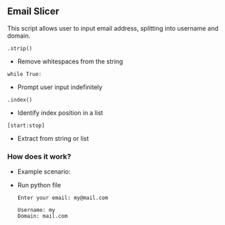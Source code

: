 ## Email Slicer
This script allows user to input email address, splitting into username and domain.

<code>.strip()</code>
- Remove whitespaces from the string

<code>while True:</code>
- Prompt user input indefinitely

<code>.index()</code>
- Identify index position in a list

<code>[start:stop]</code>
- Extract from string or list

### How does it work?
- Example scenario:
- Run python file

      Enter your email: my@mail.com

      Username: my
      Domain: mail.com
